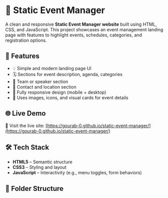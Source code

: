 # 🎉 Static Event Manager

A clean and responsive **Static Event Manager website** built using HTML, CSS, and JavaScript. This project showcases an event management landing page with features to highlight events, schedules, categories, and registration options.

## 🚀 Features

- 💡 Simple and modern landing page UI
- 🗓️ Sections for event description, agenda, categories
- 👥 Team or speaker section
- 📍 Contact and location section
- 📱 Fully responsive design (mobile + desktop)
- 📸 Uses images, icons, and visual cards for event details

## 🌐 Live Demo

🔗 Visit the live site: [https://gourab-0.github.io/static-event-manager/](https://gourab-0.github.io/static-event-manager/)

## 🛠 Tech Stack

- **HTML5** – Semantic structure
- **CSS3** – Styling and layout
- **JavaScript** – Interactivity (e.g., menu toggles, form behaviors)

## 📁 Folder Structure

